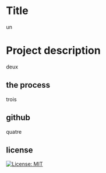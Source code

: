 # Title
un


# Project description

deux


## the process

trois


## github

quatre


## license

[![License: MIT](https://img.shields.io/badge/License-MIT-yellow.svg)](https://opensource.org/licenses/MIT)
